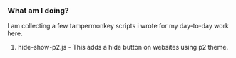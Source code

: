 ### What am I doing?

I am collecting a few tampermonkey scripts i wrote for my day-to-day work here. 

1. hide-show-p2.js - This adds a hide button on websites using p2 theme.
